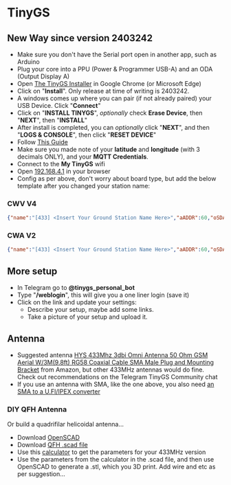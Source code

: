 # TinyGS
## New Way since version 2403242
- Make sure you don't have the Serial port open in another app, such as Arduino
- Plug your core into a PPU (Power & Programmer USB-A) and an ODA (Output Display A)
- Open [The TinyGS Installer](https://installer.tinygs.com/) in Google Chrome (or Microsoft Edge)
- Click on "**Install**". Only release at time of writing is 2403242.
- A windows comes up where you can pair (if not already paired) your USB Device. Click "**Connect**"
- Click on "**INSTALL TINYGS**", _optionally_ check **Erase Device**, then "**NEXT**", then "**INSTALL**"
- After install is completed, you can _optionally_ click "**NEXT**", and then "**LOGS & CONSOLE**", then click "**RESET DEVICE**"
- Follow [This Guide](https://github.com/G4lile0/tinyGS/wiki/Ground-Station-configuration)
- Make sure you made note of your **latitude** and **longitude** (with 3 decimals ONLY), and your **MQTT Credentials**.
- Connect to the **My TinyGS** wifi
- Open [192.168.4.1](192.168.4.1) in your browser
- Config as per above, don't worry about board type, but add the below template after you changed your station name:

### CWV V4
```JSON
{"name":"[433] <Insert Your Ground Station Name Here>","aADDR":60,"oSDA":26,"oSCL":27,"oRST":-1,"pBut":0,"led":0,"radio":1,"lNSS":15,"lDIO0":33,"lDIO1":0,"lBUSSY":0,"lRST":0,"lMISO":12,"lMOSI":13,"lSCK":14,"lTCXOV":0.0}
```
### CWA V2
```JSON
{"name":"[433] <Insert Your Ground Station Name Here>","aADDR":60,"oSDA":17,"oSCL":18,"oRST":-1,"pBut":0,"led":40,"radio":1,"lNSS":35,"lDIO0":34,"lDIO1":0,"lBUSSY":0,"lRST":0,"lMISO":38,"lMOSI":37,"lSCK":36,"lTCXOV":0.0}
```

## More setup
- In Telegram go to **@tinygs_personal_bot**
- Type "**/weblogin**", this will give you a one liner login (save it)
- Click on the link and update your settings:
  - Describe your setup, maybe add some links.
  - Take a picture of your setup and upload it.


## Antenna
- Suggested antenna [HYS 433Mhz 3dbi Omni Antenna 50 Ohm GSM Aerial W/3M(9.8ft) RG58 Coaxial Cable SMA Male Plug and Mounting Bracket](https://www.amazon.com/gp/product/B086YV2QLS) from Amazon, but other 433MHz antennas would do fine. Check out recommendations on the Telegram TinyGS Community chat
- If you use an antenna with SMA, like the one above, you also need [an SMA to a U.Fl/IPEX converter](https://www.amazon.com/gp/product/B01HXU1PKS)

### DIY QFH Antenna 
Or build a quadrifilar helicoidal antenna...
- Download [OpenSCAD](https://openscad.org)
- Download [QFH .scad file](https://www.thingiverse.com/thing:634205)
- Use this [calculator](http://jcoppens.com/ant/qfh/calc.en.php) to get the parameters for your 433MHz version
- Use the parameters from the calculator in the .scad file, and then use OpenSCAD to generate a .stl, which you 3D print. Add wire and etc as per suggestion...
